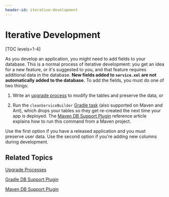 ```yaml
---
header-id: iterative-development
---
```


# Iterative Development

[TOC levels=1-4]

As you develop an application, you might need to add fields to your
database. This is a normal process of iterative development: you get an idea for
a new feature, or it's suggested to you, and that feature requires additional
data in the database. **New fields added to `service.xml` are not automatically
added to the database.** To add the fields, you must do one of two things: 

1.  Write an
    [upgrade process](/docs/7-1/tutorials/-/knowledge_base/t/creating-an-upgrade-process-for-your-app) 
    to modify the tables and preserve the data, or

2.  Run the `cleanServiceBuilder`
    [Gradle task](/docs/7-1/reference/-/knowledge_base/r/db-support-gradle-plugin)
    (also supported on Maven and Ant), which drops your tables so they get
    re-created the next time your app is deployed. The
    [Maven DB Support Plugin](/docs/7-1/reference/-/knowledge_base/r/db-support-plugin)
    reference article explains how to run this command from a Maven
    project.

Use the first option if you have a released application and you must preserve
user data. Use the second option if you're adding new columns during
development. 

## Related Topics

[Upgrade Processes](/docs/7-1/tutorials/-/knowledge_base/t/creating-an-upgrade-process-for-your-app)

[Gradle DB Support Plugin](/docs/7-1/reference/-/knowledge_base/r/db-support-gradle-plugin)

[Maven DB Support Plugin](/docs/7-1/reference/-/knowledge_base/r/db-support-plugin)
